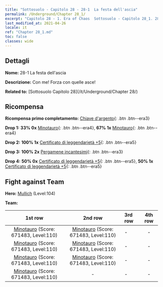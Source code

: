 ```yaml
---
title: "Sottosuolo - Capitolo 28 - 28-1  La festa dell'ascia"
permalink: /Underground/Chapter 28_1/
excerpt: "Capitolo 28 - 1. Era of Chaos  Sottosuolo - Capitolo 28_1. 28-1  La festa dell'ascia"
last_modified_at: 2021-04-26
locale: it
ref: "Chapter 28_1.md"
toc: false
classes: wide
---
```


## Dettagli

 **Nome:** 28-1  La festa dell'ascia

 **Descrizione:**       Con me! Forza con quelle asce!

 **Related to:** [Sottosuolo Capitolo 28](/it/Underground/Chapter 28/)

## Ricompensa

 **Ricompensa primo completamento:** [Chiave d'argento](/ItemsIT/con_693/){: .btn .btn--era3}

 **Drop 1:** **33% 0x** [Minotauro](/ItemsIT/unt_248/){: .btn .btn--era4}, **67% 1x** [Minotauro](/ItemsIT/unt_248/){: .btn .btn--era4}

 **Drop 2:** **100% 1x** [Certificato di leggendarietà +5](/ItemsIT/mat_102/){: .btn .btn--era5}

 **Drop 3:** **100% 2x** [Pergamene incantesimi](/ItemsIT/con_694/){: .btn .btn--era3}

 **Drop 4:** **50% 0x** [Certificato di leggendarietà +5](/ItemsIT/mat_102/){: .btn .btn--era5}, **50% 1x** [Certificato di leggendarietà +5](/ItemsIT/mat_102/){: .btn .btn--era5}


## Fight against Team
 **Hero:** [Mullich](/it/heroes/Mullich/) (Level:104)

 **Team:**


  | 1st row | 2nd row | 3rd row | 4th row |
  |:----:|:----:|:----|:----:|
  | [Minotauro](/it/units/Minotaur/) (Score: 671483, Level:110)  | [Minotauro](/it/units/Minotaur/) (Score: 671483, Level:110)  | - | - |
  | [Minotauro](/it/units/Minotaur/) (Score: 671483, Level:110)  | [Minotauro](/it/units/Minotaur/) (Score: 671483, Level:110)  | - | - |
  | [Minotauro](/it/units/Minotaur/) (Score: 671483, Level:110)  | [Minotauro](/it/units/Minotaur/) (Score: 671483, Level:110)  | - | - |
  | [Minotauro](/it/units/Minotaur/) (Score: 671483, Level:110)  | - | - | - |


